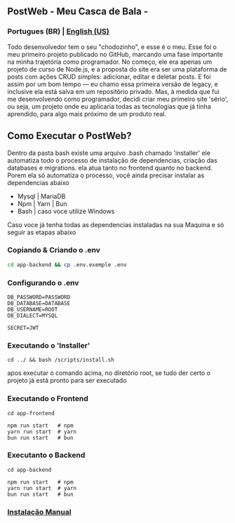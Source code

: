 ## PostWeb - Meu Casca de Bala -

### Portugues (BR) | [English (US)](docs/README.en-us.md)

Todo desenvolvedor tem o seu "chodozinho", e esse é o meu. Esse foi o meu primeiro projeto publicado no GitHub, marcando uma fase importante na minha trajetória como programador. No começo, ele era apenas um projeto de curso de Node.js, e a proposta do site era ser uma plataforma de posts com ações CRUD simples: adicionar, editar e deletar posts. E foi assim por um bom tempo — eu chamo essa primeira versão de legacy, e inclusive ela está salva em um repositório privado. Mas, à medida que fui me desenvolvendo como programador, decidi criar meu primeiro site 'sério', ou seja, um projeto onde eu aplicaria todas as tecnologias que já tinha aprendido, para algo mais próximo de um produto real.

## Como Executar o PostWeb?
Dentro da pasta bash existe uma arquivo .bash chamado 'installer' ele automatiza todo o processo de instalação de dependencias, criação das databases e migrations. ela atua tanto no frontend quanto no backend. Porem ela só automatiza o processo, voçê ainda precisar instalar as dependencias abaixo
- Mysql | MariaDB
- Npm | Yarn | Bun
- Bash | caso voce utilize Windows

Caso voce já tenha todas as dependencias instaladas na sua Maquina e só seguir as etapas abaixo

### Copiando & Criando o .env
```bash
cd app-backend && cp .env.exemple .env
```

### Configurando o .env
```env
DB_PASSWORD=PASSWORD
DB_DATABASE=DATABASE
DB_USERNAME=ROOT
DB_DIALECT=MYSQL

SECRET=JWT
```

### Executando o 'Installer'
```shell
cd ../ && bash /scripts/install.sh
```

apos executar o comando acima, no diretório root, se tudo der certo o projeto já está pronto para ser executado

### Executando o Frontend
```shell
cd app-frontend

npm run start   # npm
yarn run start  # yarn
bun run start   # bun
```

### Executanto o Backend
```shell
cd app-backend

npm run start   # npm
yarn run start  # yarn
bun run start   # bun
```

### [Instalação Manual](docs/installer-manual.pt-br.md)
